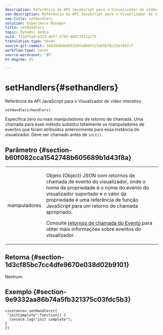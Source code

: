 ```yaml
---
description: Referência da API JavaScript para o Visualizador de vídeo interativo
seo-description: Referência da API JavaScript para o Visualizador de vídeo interativo
seo-title: setHandlers
solution: Experience Manager
title: setHandlers
topic: Dynamic media
uuid: f33df5a9-e323-4dff-b792-88d778332c75
translation-type: tm+mt
source-git-commit: 16838d04b005224fad6df215ab5bf8c25ef86fc7
workflow-type: tm+mt
source-wordcount: '97'
ht-degree: 0%

---
```



# setHandlers{#sethandlers}

Referência da API JavaScript para o Visualizador de vídeo interativo

`setHandlers(handlers)`

Especifica zero ou mais manipuladores de retorno de chamada. Uma chamada para esse método substitui totalmente os manipuladores de eventos que foram atribuídos anteriormente para essa instância do visualizador. Deve ser chamado antes de `init()`.

## Parâmetro {#section-b60f082cca1542748b605689b1d43f8a}

<table id="table_98A620DAE2C340FA97BF7204AE023CC8"> 
 <tbody> 
  <tr> 
   <td colname="col1"> <p> <span class="codeph"> <span class="varname"> manipuladores  </span> </span> </p> </td> 
   <td colname="col2"> <p> <span class="codeph"> Objeto {Object}  </span> JSON com retornos de chamada de evento do visualizador, onde o nome da propriedade é o nome do evento do visualizador suportado e o valor da propriedade é uma referência de função JavaScript para um retorno de chamada apropriado. </p> <p>Consulte <a href="../../../c-html5-aem-asset-viewers/c-html5-aem-int-video/c-html5-aem-int-video-event-callbacks.md#concept-66d5996f2b1b44cab3d5264cda5c50cd" format="dita" scope="local"> retornos de chamada do Evento </a> para obter mais informações sobre eventos do visualizador. </p> </td> 
  </tr> 
 </tbody> 
</table>

## Retorna {#section-1d3cf85bc7cc4dfe9670e038d02b9101}

Nenhum.

## Exemplo {#section-9e9332aa86b74a5fb321375c03fdc5b3}

```
<instance>.setHandlers({ 
 "initComplete":function() { 
  console.log("init complete"); 
} 
})
```

